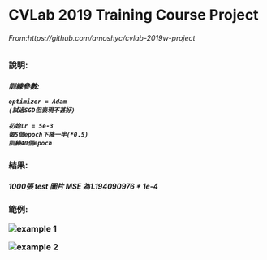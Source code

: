 <h1> CVLab 2019 Training Course Project
<h6> From:https://github.com/amoshyc/cvlab-2019w-project
<h3> 說明:

<h5> 訓練參數:
    
    optimizer = Adam
    (試過SGD但表現不甚好)
    
    初始lr = 5e-3
    每5個epoch下降一半(*0.5)
    訓練40個epoch

<h3> 結果:

<h5> 1000張 test 圖片 MSE 為1.194090976 * 1e-4

<h3> 範例:
    
![example 1](https://imgur.com/9LPjvYz.jpg)

![example 2](https://imgur.com/HLaxrBe.jpg)
